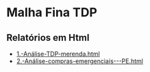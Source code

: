 # Malha Fina TDP


## Relatórios em Html

* [1.-Análise-TDP-merenda.html]('1.-Análise-TDP-merenda.html')
* [2.-Análise-compras-emergenciais---PE.html]('2.-Análise-compras-emergenciais---PE.html')
